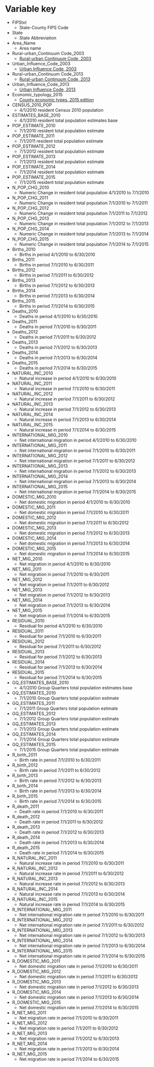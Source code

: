 # Variable key

- FIPStxt
  - State-County FIPS Code
- State
  - State Abbreviation
- Area_Name
  - Area name
- Rural-urban_Continuum Code_2003
  - [Rural-urban Continuum Code, 2003](http://www.ers.usda.gov/data-products/rural-urban-continuum-codes.aspx)
- Urban_Influence_Code_2003
  - [Urban Influence Code, 2003](http://www.ers.usda.gov/data-products/urban-influence-codes.aspx)
- Rural-urban_Continuum Code_2013
  - [Rural-urban Continuum Code, 2013](http://www.ers.usda.gov/data-products/rural-urban-continuum-codes.aspx)
- Urban_Influence_Code_2013
  - [Urban Influence Code, 2013](http://www.ers.usda.gov/data-products/urban-influence-codes.aspx)
- Economic_typology_2015
  - [County economic types, 2015 edition](http://www.ers.usda.gov/data-products/county-typology-codes/descriptions-and-maps.aspx)
- CENSUS_2010_POP
  - 4/1/2010 resident Census 2010 population
- ESTIMATES_BASE_2010
  - 4/1/2010 resident total population estimates base
- POP_ESTIMATE_2010
  - 7/1/2010 resident total population estimate
- POP_ESTIMATE_2011
  - 7/1/2011 resident total population estimate
- POP_ESTIMATE_2012
  - 7/1/2012 resident total population estimate
- POP_ESTIMATE_2013
  - 7/1/2013 resident total population estimate
- POP_ESTIMATE_2014
  - 7/1/2014 resident total population estimate
- POP_ESTIMATE_2015
  - 7/1/2015 resident total population estimate
- N_POP_CHG_2010
  - Numeric Change in resident total population 4/1/2010 to 7/1/2010
- N_POP_CHG_2011
  - Numeric Change in resident total population 7/1/2010 to 7/1/2011
- N_POP_CHG_2012
  - Numeric Change in resident total population 7/1/2011 to 7/1/2012
- N_POP_CHG_2013
  - Numeric Change in resident total population 7/1/2012 to 7/1/2013
- N_POP_CHG_2014
  - Numeric Change in resident total population 7/1/2013 to 7/1/2014
- N_POP_CHG_2015
  - Numeric Change in resident total population 7/1/2014 to 7/1/2015
- Births_2010
  - Births in period 4/1/2010 to 6/30/2010
- Births_2011
  - Births in period 7/1/2010 to 6/30/2011
- Births_2012
  - Births in period 7/1/2011 to 6/30/2012
- Births_2013
  - Births in period 7/1/2012 to 6/30/2013
- Births_2014
  - Births in period 7/1/2013 to 6/30/2014
- Births_2015
  - Births in period 7/1/2014 to 6/30/2015
- Deaths_2010
  - Deaths in period 4/1/2010 to 6/30/2010
- Deaths_2011
  - Deaths in period 7/1/2010 to 6/30/2011
- Deaths_2012
  - Deaths in period 7/1/2011 to 6/30/2012
- Deaths_2013
  - Deaths in period 7/1/2012 to 6/30/2013
- Deaths_2014
  - Deaths in period 7/1/2013 to 6/30/2014
- Deaths_2015
  - Deaths in period 7/1/2014 to 6/30/2015
- NATURAL_INC_2010
  - Natural increase in period 4/1/2010 to 6/30/2010
- NATURAL_INC_2011
  - Natural increase in period 7/1/2010 to 6/30/2011
- NATURAL_INC_2012
  - Natural increase in period 7/1/2011 to 6/30/2012
- NATURAL_INC_2013
  - Natural increase in period 7/1/2012 to 6/30/2013
- NATURAL_INC_2014
  - Natural increase in period 7/1/2013 to 6/30/2014
- NATURAL_INC_2015
  - Natural increase in period 7/1/2014 to 6/30/2015
- INTERNATIONAL_MIG_2010
  - Net international migration in period 4/1/2010 to 6/30/2010
- INTERNATIONAL_MIG_2011
  - Net international migration in period 7/1/2010 to 6/30/2011
- INTERNATIONAL_MIG_2012
  - Net international migration in period 7/1/2011 to 6/30/2012
- INTERNATIONAL_MIG_2013
  - Net international migration in period 7/1/2012 to 6/30/2013
- INTERNATIONAL_MIG_2014
  - Net international migration in period 7/1/2013 to 6/30/2014
- INTERNATIONAL_MIG_2015
  - Net international migration in period 7/1/2014 to 6/30/2015
- DOMESTIC_MIG_2010
  - Net domestic migration in period 4/1/2010 to 6/30/2010
- DOMESTIC_MIG_2011
  - Net domestic migration in period 7/1/2010 to 6/30/2011
- DOMESTIC_MIG_2012
  - Net domestic migration in period 7/1/2011 to 6/30/2012
- DOMESTIC_MIG_2013
  - Net domestic migration in period 7/1/2012 to 6/30/2013
- DOMESTIC_MIG_2014
  - Net domestic migration in period 7/1/2013 to 6/30/2014
- DOMESTIC_MIG_2015
  - Net domestic migration in period 7/1/2014 to 6/30/2015
- NET_MIG_2010
  - Net migration in period 4/1/2010 to 6/30/2010
- NET_MIG_2011
  - Net migration in period 7/1/2010 to 6/30/2011
- NET_MIG_2012
  - Net migration in period 7/1/2011 to 6/30/2012
- NET_MIG_2013
  - Net migration in period 7/1/2012 to 6/30/2013
- NET_MIG_2014
  - Net migration in period 7/1/2013 to 6/30/2014
- NET_MIG_2015
  - Net migration in period 7/1/2014 to 6/30/2015
- RESIDUAL_2010
  - Residual for period 4/1/2010 to 6/30/2010
- RESIDUAL_2011
  - Residual for period 7/1/2010 to 6/30/2011
- RESIDUAL_2012
  - Residual for period 7/1/2011 to 6/30/2012
- RESIDUAL_2013
  - Residual for period 7/1/2012 to 6/30/2013
- RESIDUAL_2014
  - Residual for period 7/1/2013 to 6/30/2014
- RESIDUAL_2015
  - Residual for period 7/1/2014 to 6/30/2015
- GQ_ESTIMATES_BASE_2010
  - 4/1/2010 Group Quarters total population estimates base
- GQ_ESTIMATES_2010
  - 7/1/2010 Group Quarters total population estimate
- GQ_ESTIMATES_2011
  - 7/1/2011 Group Quarters total population estimate
- GQ_ESTIMATES_2012
  - 7/1/2012 Group Quarters total population estimate
- GQ_ESTIMATES_2013
  - 7/1/2013 Group Quarters total population estimate
- GQ_ESTIMATES_2014
  - 7/1/2014 Group Quarters total population estimate
- GQ_ESTIMATES_2015
  - 7/1/2015 Group Quarters total population estimate
- R_birth_2011
  - Birth rate in period 7/1/2010 to 6/30/2011
- R_birth_2012
  - Birth rate in period 7/1/2011 to 6/30/2012
- R_birth_2013
  - Birth rate in period 7/1/2012 to 6/30/2013
- R_birth_2014
  - Birth rate in period 7/1/2013 to 6/30/2014
- R_birth_2015
  - Birth rate in period 7/1/2014 to 6/30/2015
- R_death_2011
  - Death rate in period 7/1/2010 to 6/30/2011
- R_death_2012
  - Death rate in period 7/1/2011 to 6/30/2012
- R_death_2013
  - Death rate in period 7/1/2012 to 6/30/2013
- R_death_2014
  - Death rate in period 7/1/2013 to 6/30/2014
- R_death_2015
  - Death rate in period 7/1/2014 to 6/30/2015
- R_NATURAL_INC_2011
  - Natural increase rate in period 7/1/2010 to 6/30/2011
- R_NATURAL_INC_2012
  - Natural increase rate in period 7/1/2011 to 6/30/2012
- R_NATURAL_INC_2013
  - Natural increase rate in period 7/1/2012 to 6/30/2013
- R_NATURAL_INC_2014
  - Natural increase rate in period 7/1/2013 to 6/30/2014
- R_NATURAL_INC_2015
  - Natural increase rate in period 7/1/2014 to 6/30/2015
- R_INTERNATIONAL_MIG_2011
  - Net international migration rate in period 7/1/2010 to 6/30/2011
- R_INTERNATIONAL_MIG_2012
  - Net international migration rate in period 7/1/2011 to 6/30/2012
- R_INTERNATIONAL_MIG_2013
  - Net international migration rate in period 7/1/2012 to 6/30/2013
- R_INTERNATIONAL_MIG_2014
  - Net international migration rate in period 7/1/2013 to 6/30/2014
- R_INTERNATIONAL_MIG_2015
  - Net international migration rate in period 7/1/2014 to 6/30/2015
- R_DOMESTIC_MIG_2011
  - Net domestic migration rate in period 7/1/2010 to 6/30/2011
- R_DOMESTIC_MIG_2012
  - Net domestic migration rate in period 7/1/2011 to 6/30/2012
- R_DOMESTIC_MIG_2013
  - Net domestic migration rate in period 7/1/2012 to 6/30/2013
- R_DOMESTIC_MIG_2014
  - Net domestic migration rate in period 7/1/2013 to 6/30/2014
- R_DOMESTIC_MIG_2015
  - Net domestic migration rate in period 7/1/2014 to 6/30/2015
- R_NET_MIG_2011
  - Net migration rate in period 7/1/2010 to 6/30/2011
- R_NET_MIG_2012
  - Net migration rate in period 7/1/2011 to 6/30/2012
- R_NET_MIG_2013
  - Net migration rate in period 7/1/2012 to 6/30/2013
- R_NET_MIG_2014
  - Net migration rate in period 7/1/2013 to 6/30/2014
- R_NET_MIG_2015
  - Net migration rate in period 7/1/2014 to 6/30/2015
